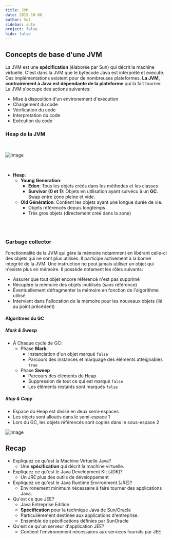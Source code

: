 ```yaml
---
title: JVM
date: 2019-10-08
author: Sol
sidebar: auto
project: false
hide: false
---
```


##  Concepts de base d'une JVM

La JVM est une **spécification** (élaborée par Sun) qui décrit la machine virtuelle. C'est dans la JVM que le bytecode Java est interprété et executé. Des implémentations existent pour de nombreuses plateformes. **La JVM, contrairement à Java est dépendante de la plateforme** qui la fait tourner. La JVM s'occupe des actions suivantes:

* Mise à disposition d'un environement d'exécution
* Chargement du code
* Vérification du code
* Interpretation du code
* Exécution du code

### Heap de la JVM

<br>

![Image](https://i.imgur.com/ZuHXQ3A.png)

<br>

* **Heap**:
  * **Young Generation**: 
    * **Eden**: Tous les objets créés dans les méthodes et les classes
    * **Survivor (0 et 1)**: Objets en utilisation ayant survécu à un **GC**. Swap entre zone pleine et vide.
  * **Old Génération**: Contient les objets ayant une longue durée de vie.
    * Objets référencés depuis longtemps
    * Très gros objets (directement créé dans la zone)

<br>

<style>
.JVM-heap { font-size: 18px; font-weight: bold; position: relative; left: 20px }
.JVM-memory { padding-top: 10px; padding-bottom: 20px; }
.JVM-diag-box { font-size: 18px; padding:10px; font-weight: bold; color: white; border-radius: 8px; border: 2px solid black; }
.young-gen { background-color: #3eaf7c; margin-right: 20px; }
.old-gen { background-color: #2973b7; }
.perma { background-color: #F92672; margin-right: 20px; }
.cache { background-color: #CCCCCC; }
</style>

<template>
<section class="JVM-memory">
<vs-row>
<vs-row>
<span class="JVM-heap">Heap</span>
</vs-row>
<vs-col vs-type="flex" class="java-diag-box" vs-justify="center" vs-align="center" vs-w="7">
<vs-col class="JVM-diag-box young-gen" vs-type="flex"  vs-justify="center" vs-align="center" vs-w="4">
<span>Young Generation</span>
</vs-col>
<vs-col class="JVM-diag-box old-gen" vs-type="flex"  vs-justify="center" vs-align="center" vs-w="7">
<span>Old <br> Generation</span>
</vs-col>
</vs-col>
<vs-col vs-type="flex" vs-justify="center" vs-align="center" vs-w="5">
<vs-col class="JVM-diag-box perma" vs-type="flex" vs-justify="center" vs-align="center" vs-w="6">
<span>Permanent Generation</span>
</vs-col>
<vs-col class="JVM-diag-box cache" vs-type="flex" vs-justify="center" vs-align="center" vs-w="3">
<span >Code Cache</span>
</vs-col>
</vs-col>
</vs-row>
</section>
</template>

<br>

### Garbage collector

Fonctionnalité de la JVM qui gère la mémoire notamment en libérant celle-ci des objets qui ne sont plus utilisés. Il participe activement à la bonne integrité de la JVM: Une instruction ne peut jamais utiliser un objet qui n'existe plus en mémoire. Il possède notament les rôles suivants:
* Assurer que tout objet encore référencé n'est pas supprimé
* Récupère la mémoire des objets inutilisés (sans référence)
* Éventuellement défragmenter la mémoire en fonction de l'algorithme utilisé
* Intervient dans l'allocation de la mémoire pour les nouveaux objets (lié au point précédent)

#### Algoritmes du GC

##### Mark & Sweep

* À Chaque cycle de GC:
  * Phase **Mark**:
    * Instanciation d'un objet <Fa fa="arrow-right"/> marqué `false`
    * Parcours des instances et marquage des éléments atteignables <Fa fa="arrow-right"/> `true`
  * Phase **Sweep**
    * Parcours des éléments du Heap
    * Suppression de tout ce qui est marqué `false`
    * Les éléments restants sont marqués `false`

##### Stop & Copy

* Espace du Heap est divisé en deux semi-espaces
* Les objets sont alloués dans le semi-espace 1
* Lors du GC, les objets référencés sont copiés dans le sous-espace 2

![Image](https://i.imgur.com/4U81wHs.png)

## Recap

* Expliquez ce qu'est la Machine Virtuelle Java?
  * Une **spécification** qui décrit la machine virtuelle.
* Expliquez ce qu'est le Java Development Kit (JDK)?
  * Un JRE plus des outils de développement
* Expliquez ce qu'est le Java Runtime Environment (JRE)?
  * Environement minimum nécessaire à faire tourner des applications Java.
* Qu'est ce que JEE?
  * Java Entreprise Edition
  * **Spécification** pour la technique Java de Sun/Oracle
  * Particulièrement destinée aux applications d'entreprise.
  * Ensemble de spécifications définies par SunOracle
* Qu'est ce qu'un serveur d'application JEE?
  * Contient l'environement nécessaires aux services fournits par JEE